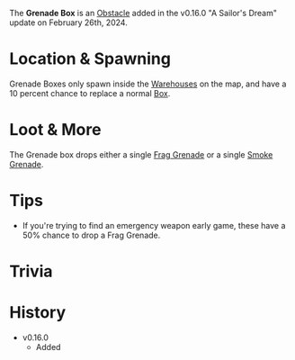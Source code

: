 The **Grenade Box** is an [Obstacle](/obstacles) added in the v0.16.0 "A Sailor's Dream" update on February 26th, 2024.

# Location & Spawning

Grenade Boxes only spawn inside the [Warehouses](/buildings/warehouse) on the map, and have a 10 percent chance to replace a normal [Box](/obstacles/box).

# Loot & More

The Grenade box drops either a single [Frag Grenade](/weapons/throwables/frag_grenade) or a single [Smoke Grenade](/weapons/throwables/smoke_grenade).

# Tips

- If you're trying to find an emergency weapon early game, these have a 50% chance to drop a Frag Grenade.

# Trivia

# History

- v0.16.0
  - Added
